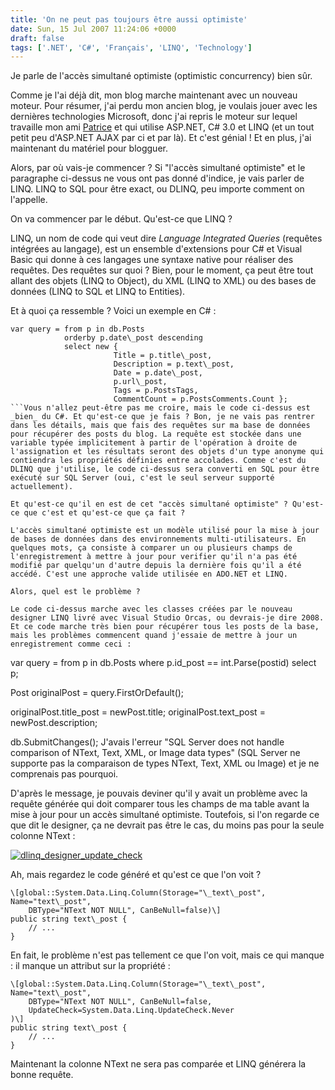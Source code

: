 ```yaml
---
title: 'On ne peut pas toujours être aussi optimiste'
date: Sun, 15 Jul 2007 11:24:06 +0000
draft: false
tags: ['.NET', 'C#', 'Français', 'LINQ', 'Technology']
---
```


Je parle de l'accès simultané optimiste (optimistic concurrency) bien sûr.

Comme je l'ai déjà dit, mon blog marche maintenant avec un nouveau moteur. Pour résumer, j'ai perdu mon ancien blog, je voulais jouer avec les dernières technologies Microsoft, donc j'ai repris le moteur sur lequel travaille mon ami [Patrice](http://www.patricelamarche.net/) et qui utilise ASP.NET, C# 3.0 et LINQ (et un tout petit peu d'ASP.NET AJAX par ci et par là). Et c'est génial ! Et en plus, j'ai maintenant du matériel pour blogguer.

Alors, par où vais-je commencer ? Si "l'accès simultané optimiste" et le paragraphe ci-dessus ne vous ont pas donné d'indice, je vais parler de LINQ. LINQ to SQL pour être exact, ou DLINQ, peu importe comment on l'appelle.

On va commencer par le début. Qu'est-ce que LINQ ?

LINQ, un nom de code qui veut dire _Language Integrated Queries_ (requêtes intégrées au langage), est un ensemble d'extensions pour C# et Visual Basic qui donne à ces langages une syntaxe native pour réaliser des requêtes. Des requêtes sur quoi ? Bien, pour le moment, ça peut être tout allant des objets (LINQ to Object), du XML (LINQ to XML) ou des bases de données (LINQ to SQL et LINQ to Entities).

Et à quoi ça ressemble ? Voici un exemple en C# :

```
var query = from p in db.Posts
            orderby p.date\_post descending
            select new {
                       Title = p.title\_post,
                       Description = p.text\_post,
                       Date = p.date\_post,
                       p.url\_post,
                       Tags = p.PostsTags,
                       CommentCount = p.PostsComments.Count };
```Vous n'allez peut-être pas me croire, mais le code ci-dessus est _bien_ du C#. Et qu'est-ce que je fais ? Bon, je ne vais pas rentrer dans les détails, mais que fais des requêtes sur ma base de données pour récupérer des posts du blog. La requête est stockée dans une variable typée implicitement à partir de l'opération à droite de l'assignation et les résultats seront des objets d'un type anonyme qui contiendra les propriétés définies entre accolades. Comme c'est du DLINQ que j'utilise, le code ci-dessus sera converti en SQL pour être exécuté sur SQL Server (oui, c'est le seul serveur supporté actuellement).

Et qu'est-ce qu'il en est de cet "accès simultané optimiste" ? Qu'est-ce que c'est et qu'est-ce que ça fait ?

L'accès simultané optimiste est un modèle utilisé pour la mise à jour de bases de données dans des environnements multi-utilisateurs. En quelques mots, ça consiste à comparer un ou plusieurs champs de l'enregistrement à mettre à jour pour verifier qu'il n'a pas été modifié par quelqu'un d'autre depuis la dernière fois qu'il a été accédé. C'est une approche valide utilisée en ADO.NET et LINQ.

Alors, quel est le problème ?

Le code ci-dessus marche avec les classes créées par le nouveau designer LINQ livré avec Visual Studio Orcas, ou devrais-je dire 2008. Et ce code marche très bien pour récupérer tous les posts de la base, mais les problèmes commencent quand j'essaie de mettre à jour un enregistrement comme ceci :

```
var query = from p in db.Posts
            where p.id\_post == int.Parse(postid)
            select p;

Post originalPost = query.FirstOrDefault();

originalPost.title\_post = newPost.title;
originalPost.text\_post = newPost.description;

db.SubmitChanges();
J'avais l'erreur "SQL Server does not handle comparison of NText, Text, XML, or Image data types" (SQL Server ne supporte pas la comparaison de types NText, Text, XML ou Image) et je ne comprenais pas pourquoi.

D'après le message, je pouvais deviner qu'il y avait un problème avec la requête générée qui doit comparer tous les champs de ma table avant la mise à jour pour un accès simultané optimiste. Toutefois, si l'on regarde ce que dit le designer, ça ne devrait pas être le cas, du moins pas pour la seule colonne NText :

[![dlinq_designer_update_check](http://blog.madd0.com/images/WindowsLiveWriter/lang_enYoucannotalwaysbethatoptimisticla_9832/dlinq_designer_update_check_thumb.png)](http://blog.madd0.com/images/WindowsLiveWriter/lang_enYoucannotalwaysbethatoptimisticla_9832/dlinq_designer_update_check.png)

Ah, mais regardez le code généré et qu'est ce que l'on voit ?

```
\[global::System.Data.Linq.Column(Storage="\_text\_post", Name="text\_post",
    DBType="NText NOT NULL", CanBeNull=false)\]
public string text\_post {
    // ...
}
```
En fait, le problème n'est pas tellement ce que l'on voit, mais ce qui manque : il manque un attribut sur la propriété :
```
\[global::System.Data.Linq.Column(Storage="\_text\_post", Name="text\_post",
    DBType="NText NOT NULL", CanBeNull=false,
    UpdateCheck=System.Data.Linq.UpdateCheck.Never
)\]
public string text\_post {
    // ...
}
```
Maintenant la colonne NText ne sera pas comparée et LINQ générera la bonne requête.


```